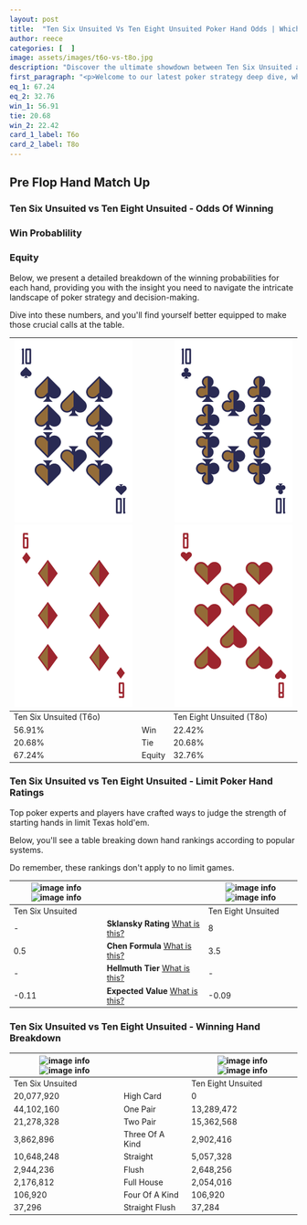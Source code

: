 ```yaml
---
layout: post
title:  "Ten Six Unsuited Vs Ten Eight Unsuited Poker Hand Odds | Which Is The Better Hand In Poker? A Complete Guide"
author: reece
categories: [  ]
image: assets/images/t6o-vs-t8o.jpg
description: "Discover the ultimate showdown between Ten Six Unsuited and Ten Eight Unsuited in poker! Uncover the odds, strategies, and scenarios where one hand triumphs over the other. Get ready to up your poker game with this thrilling analysis."
first_paragraph: "<p>Welcome to our latest poker strategy deep dive, where we're pitting two distinct hands against each other in a high-stakes showdown: Ten Six Unsuited vs Ten Eight Unsuited.</p><p>In the dynamic world of poker, every decision counts, and knowing which hand holds the upper hand is key to your success at the table.</p><p>In this article, we'll dissect these two hands, explore the scenarios where one dominates the other, and equip you with the knowledge to make strategic choices that can tip the odds in your favor.</p><p>Get ready to unravel the intriguing dynamics of these poker hands and elevate your game to new heights.</p>"
eq_1: 67.24
eq_2: 32.76
win_1: 56.91
tie: 20.68
win_2: 22.42
card_1_label: T6o
card_2_label: T8o
---
```




[comment]: # (sp0)

## Pre Flop Hand Match Up

<div class="table hand-ratings" markdown="1"> 



### Ten Six Unsuited vs Ten Eight Unsuited - Odds Of Winning


  
<div class="row graphs"> 
<div class="col-lg-6">
    <h3>Win Probablility</h3>
    <canvas id="WinChart"></canvas>
</div>
<div class="col-lg-6">
    <h3>Equity</h3>
    <canvas id="EquityChart"></canvas>
</div>
</div>

  Below, we present a detailed breakdown of the winning probabilities for each hand, providing you with the insight you need to navigate the intricate landscape of poker strategy and decision-making. 

Dive into these numbers, and you'll find yourself better equipped to make those crucial calls at the table.


    
| ![image info](assets/images/hand1/t.png) ![image info](assets/images/hand1/6o.png) |  | ![image info](assets/images/hand2/t.png) ![image info](assets/images/hand2/8o.png) |
| -------- | -------- | -------- |
| Ten Six Unsuited (T6o) |  | Ten Eight Unsuited (T8o) |
| 56.91% | Win | 22.42% |
| 20.68% | Tie | 20.68% |
| 67.24% | Equity | 32.76% |




[comment]: # (sp1)



### Ten Six Unsuited vs Ten Eight Unsuited - Limit Poker Hand Ratings

Top poker experts and players have crafted ways to judge the strength of starting hands in limit Texas hold'em. 

Below, you'll see a table breaking down hand rankings according to popular systems. 

Do remember, these rankings don't apply to no limit games.


    
| ![image info](https://www.riverpairs.com/assets/images/hand1/t.png) ![image info](https://www.riverpairs.com/assets/images/hand1/6o.png) |  | ![image info](https://www.riverpairs.com/assets/images/hand2/t.png) ![image info](https://www.riverpairs.com/assets/images/hand2/8o.png) |
| -------- | -------- | -------- |
| Ten Six Unsuited |  | Ten Eight Unsuited |
| - | **Sklansky Rating** [What is this?](/sklansky-rating-explained) | 8 |
| 0.5 | **Chen Formula** [What is this?](/chen-formula-explained) | 3.5 |
| - | **Hellmuth Tier** [What is this?](/Hellmuth-tier-explained) | - |
| -0.11 | **Expected Value** [What is this?](/expected-value-explained) | -0.09 |




[comment]: # (sp2)



### Ten Six Unsuited vs Ten Eight Unsuited - Winning Hand Breakdown


    
| ![image info](https://www.riverpairs.com/assets/images/hand1/t.png) ![image info](https://www.riverpairs.com/assets/images/hand1/6o.png) |  | ![image info](https://www.riverpairs.com/assets/images/hand2/t.png) ![image info](https://www.riverpairs.com/assets/images/hand2/8o.png) |
| -------- | -------- | -------- |
| Ten Six Unsuited |  | Ten Eight Unsuited |
| 20,077,920 | High Card | 0 |
| 44,102,160 | One Pair | 13,289,472 |
| 21,278,328 | Two Pair | 15,362,568 |
| 3,862,896 | Three Of A Kind | 2,902,416 |
| 10,648,248 | Straight | 5,057,328 |
| 2,944,236 | Flush | 2,648,256 |
| 2,176,812 | Full House | 2,054,016 |
| 106,920 | Four Of A Kind | 106,920 |
| 37,296 | Straight Flush | 37,284 |




[comment]: # (sp3)



</div>

[comment]: # (sp4)



[comment]: # (sp5)

